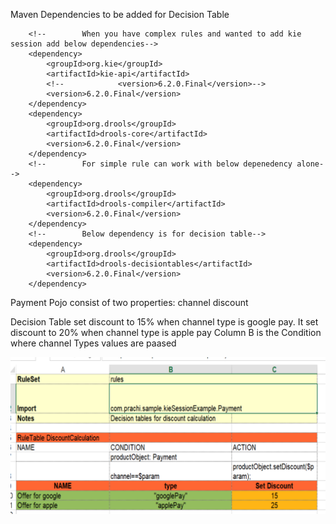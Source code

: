 Maven Dependencies to be added for Decision Table
        
        <!--        When you have complex rules and wanted to add kie session add below dependencies-->
        <dependency>
            <groupId>org.kie</groupId>
            <artifactId>kie-api</artifactId>
            <!--            <version>6.2.0.Final</version>-->
            <version>6.2.0.Final</version>
        </dependency>
        <dependency>
            <groupId>org.drools</groupId>
            <artifactId>drools-core</artifactId>
            <version>6.2.0.Final</version>
        </dependency>
        <!--        For simple rule can work with below depenedency alone-->
        <dependency>
            <groupId>org.drools</groupId>
            <artifactId>drools-compiler</artifactId>
            <version>6.2.0.Final</version>
        </dependency>
        <!--        Below dependency is for decision table-->
        <dependency>
            <groupId>org.drools</groupId>
            <artifactId>drools-decisiontables</artifactId>
            <version>6.2.0.Final</version>
        </dependency>
        
        
 Payment Pojo consist of two properties:
 channel
 discount
 
 Decision Table set discount to 15% when channel type is google pay. It set discount to 20% when channel type is apple pay 
 Column B is the Condition where channel Types values are paased
 
![DecisionTable](https://github.com/prachikhanna84/drools/blob/master/images/rulesExcel.png)
